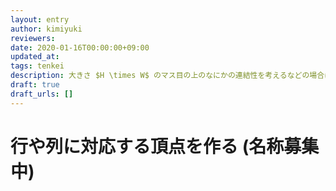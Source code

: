 ```yaml
---
layout: entry
author: kimiyuki
reviewers:
date: 2020-01-16T00:00:00+09:00
updated_at:
tags: tenkei
description: 大きさ $H \times W$ のマス目の上のなにかの連結性を考えるなどの場合に、行と列のそれぞれに対応する $H + W$ 個の追加の頂点を考えるとうまくいくことがある。
draft: true
draft_urls: []
---
```


# 行や列に対応する頂点を作る (名称募集中)
